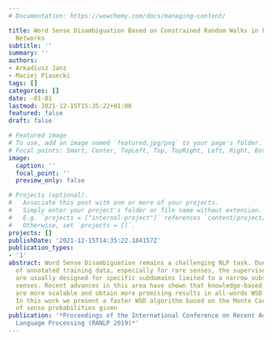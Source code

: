 ```yaml
---
# Documentation: https://wowchemy.com/docs/managing-content/

title: Word Sense Disambiguation Based on Constrained Random Walks in Linked Semantic
  Networks
subtitle: ''
summary: ''
authors:
- Arkadiusz Janz
- Maciej Piasecki
tags: []
categories: []
date: -01-01
lastmod: 2021-12-15T15:35:22+01:00
featured: false
draft: false

# Featured image
# To use, add an image named `featured.jpg/png` to your page's folder.
# Focal points: Smart, Center, TopLeft, Top, TopRight, Left, Right, BottomLeft, Bottom, BottomRight.
image:
  caption: ''
  focal_point: ''
  preview_only: false

# Projects (optional).
#   Associate this post with one or more of your projects.
#   Simply enter your project's folder or file name without extension.
#   E.g. `projects = ["internal-project"]` references `content/project/deep-learning/index.md`.
#   Otherwise, set `projects = []`.
projects: []
publishDate: '2021-12-15T14:35:22.184157Z'
publication_types:
- '1'
abstract: Word Sense Disambiguation remains a challenging NLP task. Due to the lack
  of annotated training data, especially for rare senses, the supervised approaches
  are usually designed for specific subdomains limited to a narrow subset of identified
  senses. Recent advances in this area have shown that knowledge-based approaches
  are more scalable and obtain more promising results in all-words WSD scenarios.
  In this work we present a faster WSD algorithm based on the Monte Carlo approximation
  of sense probabilities given
publication: '*Proceedings of the International Conference on Recent Advances in Natural
  Language Processing (RANLP 2019)*'
---
```

